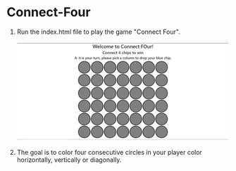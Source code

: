 # Connect-Four
1. Run the index.html file to play the game "Connect Four".<br><br>
<img src="image.png"><br><br>
2. The goal is to color four consecutive circles in your player color horizontally, vertically or diagonally.

